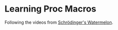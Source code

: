 # Learning Proc Macros

Following the videos from [Schrödinger's Watermelon](https://www.youtube.com/@_schwm).

